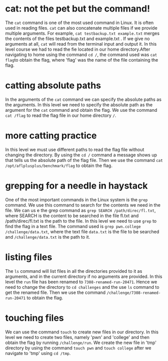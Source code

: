 # cat: not the pet but the command!
The `cat` command is one of the most used command in Linux. It is often used in reading files. `cat` can also concatenate multiple files if we provide multiple arguments.
For example, `cat testbackup.txt example.txt` merges the contents of the files testbackup.txt and example.txt .
If we give no arguments at all, `cat` will read from the terminal input and output it.
In this level course we had to read the fie located in our home directory.After navigating to home using the command `cd /`, the command used was `cat flag`to obtain the flag, where 'flag' was the name of the file containing the flag.

# catting absolute paths
In the arguments of the `cat` command we can specify the absolute paths as the arguments. In this level we need to specify the absolute path as the argument for the `cat` command and obtain the flag.
We use the command `cat /flag` to read the flag file in our home directory `/`.

# more catting practice 
In this level we must use different paths to read the flag file without changing the directory. By using the `cd /` command a message shows up that tells us the absolute path of the flag file. Then we use the command `cat /opt/aflplusplus/benchmark/flag` to obtain the flag.

# grepping for a needle in haystack
One of the most important commands in the Linux system is the `grep` command. We use this command to search for the contents we need in the file.
We can us e the grep command as `grep SEARCH /path/direc/fl.txt`, where SEARCH is the content to be searched in the file fl.txt and /path/direc/fl.txt is the path to the file.
In this level we need to use `grep` to find the flag in a text file. The command used is `grep pwn.college /challenge/data.txt`, where the text file `data.txt` is the file to be searched and `/challenge/data.txt` is the path to it.

# listing files 
The `ls` command will list files in all the directories provided to it as arguments, and in the current directory if no arguments are provided.
In this level the `run` file has been renamed to `7308-renamed-run-20471`. Hence we need to change the directory to `cd challenges` and the use `ls` command to get the renamed file. Then we use the command `/challenge/7308-renamed-run-20471` to obtain the flag.

# touching files
We can use the command `touch` to create new files in our directory.
In this level we need to create two files, namely 'pwn' and 'college' and then obtain the flag by running `/challenge/run`. We create the new file in 'tmp' directory by using the command `touch pwn` and `touch college` after we navigate to 'tmp' using `cd /tmp`.
